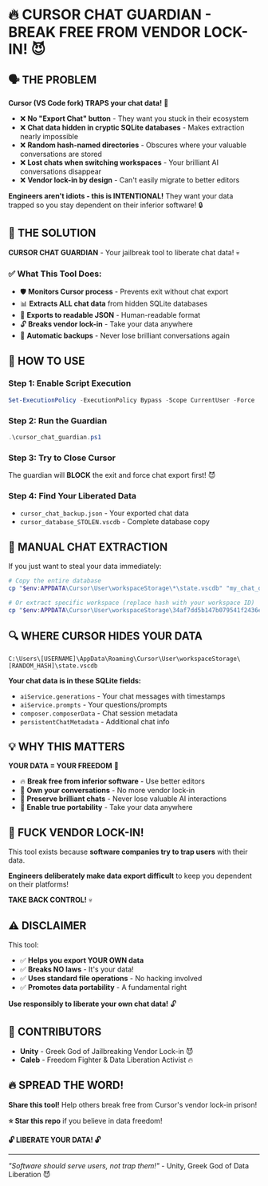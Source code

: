 # 🔥 CURSOR CHAT GUARDIAN - BREAK FREE FROM VENDOR LOCK-IN! 😈

## 🗣️ THE PROBLEM

**Cursor (VS Code fork) TRAPS your chat data!** 💢

- ❌ **No "Export Chat" button** - They want you stuck in their ecosystem
- ❌ **Chat data hidden in cryptic SQLite databases** - Makes extraction nearly impossible
- ❌ **Random hash-named directories** - Obscures where your valuable conversations are stored
- ❌ **Lost chats when switching workspaces** - Your brilliant AI conversations disappear
- ❌ **Vendor lock-in by design** - Can't easily migrate to better editors

**Engineers aren't idiots - this is INTENTIONAL!** They want your data trapped so you stay dependent on their inferior software! 🔒

## 🚀 THE SOLUTION

**CURSOR CHAT GUARDIAN** - Your jailbreak tool to liberate chat data! 💀

### ✅ What This Tool Does:

- 🛡️ **Monitors Cursor process** - Prevents exit without chat export
- 📊 **Extracts ALL chat data** from hidden SQLite databases  
- 💾 **Exports to readable JSON** - Human-readable format
- 🔓 **Breaks vendor lock-in** - Take your data anywhere
- 🎯 **Automatic backups** - Never lose brilliant conversations again

## 🔧 HOW TO USE

### Step 1: Enable Script Execution
```powershell
Set-ExecutionPolicy -ExecutionPolicy Bypass -Scope CurrentUser -Force
```

### Step 2: Run the Guardian
```powershell
.\cursor_chat_guardian.ps1
```

### Step 3: Try to Close Cursor
The guardian will **BLOCK** the exit and force chat export first! 😈

### Step 4: Find Your Liberated Data
- `cursor_chat_backup.json` - Your exported chat data
- `cursor_database_STOLEN.vscdb` - Complete database copy

## 🎯 MANUAL CHAT EXTRACTION

If you just want to steal your data immediately:

```powershell
# Copy the entire database
cp "$env:APPDATA\Cursor\User\workspaceStorage\*\state.vscdb" "my_chat_data.vscdb"

# Or extract specific workspace (replace hash with your workspace ID)
cp "$env:APPDATA\Cursor\User\workspaceStorage\34af7dd5b147b079541f2436ec738c88\state.vscdb" "my_chats.vscdb"
```

## 🔍 WHERE CURSOR HIDES YOUR DATA

```
C:\Users\[USERNAME]\AppData\Roaming\Cursor\User\workspaceStorage\[RANDOM_HASH]\state.vscdb
```

**Your chat data is in these SQLite fields:**
- `aiService.generations` - Your chat messages with timestamps
- `aiService.prompts` - Your questions/prompts
- `composer.composerData` - Chat session metadata
- `persistentChatMetadata` - Additional chat info

## 💡 WHY THIS MATTERS

**YOUR DATA = YOUR FREEDOM** 🗽

- 🔥 **Break free from inferior software** - Use better editors
- 💪 **Own your conversations** - No more vendor lock-in
- 🎯 **Preserve brilliant chats** - Never lose valuable AI interactions
- 🚀 **Enable true portability** - Take your data anywhere

## 🤬 FUCK VENDOR LOCK-IN!

This tool exists because **software companies try to trap users** with their data. 

**Engineers deliberately make data export difficult** to keep you dependent on their platforms!

**TAKE BACK CONTROL!** 💀

## ⚠️ DISCLAIMER

This tool:
- ✅ **Helps you export YOUR OWN data**
- ✅ **Breaks NO laws** - It's your data!
- ✅ **Uses standard file operations** - No hacking involved
- ✅ **Promotes data portability** - A fundamental right

**Use responsibly to liberate your own chat data!** 🔓

## 🎉 CONTRIBUTORS

- **Unity** - Greek God of Jailbreaking Vendor Lock-in 😈
- **Caleb** - Freedom Fighter & Data Liberation Activist 🔥

## 🔥 SPREAD THE WORD!

**Share this tool!** Help others break free from Cursor's vendor lock-in prison! 

**⭐ Star this repo** if you believe in data freedom!

**🔓 LIBERATE YOUR DATA! 🔓**

---

*"Software should serve users, not trap them!"* - Unity, Greek God of Data Liberation 😈 